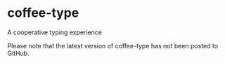 # coffee-type

A cooperative typing experience

Please note that the latest version of coffee-type has not been posted to GitHub.
